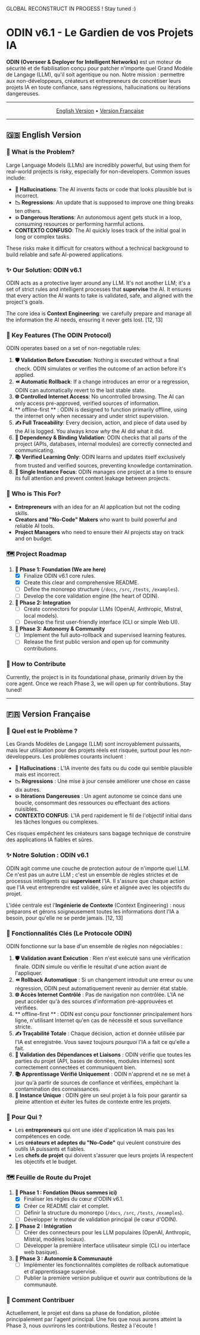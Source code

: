 GLOBAL RECONSTRUCT IN PROGESS ! Stay tuned :)

# ODIN v6.1 - Le Gardien de vos Projets IA

**ODIN (Overseer & Deployer for Intelligent Networks)** est un moteur de sécurité et de fiabilisation conçu pour patcher n'importe quel Grand Modèle de Langage (LLM), qu'il soit agentique ou non. Notre mission : permettre aux non-développeurs, créateurs et entrepreneurs de concrétiser leurs projets IA en toute confiance, sans régressions, hallucinations ou itérations dangereuses.

---

<p align="center">
  <a href="#-english-version">English Version</a> • <a href="#-version-française">Version Française</a>
</p>

---

## 🇬🇧 English Version

### 🤔 What is the Problem?

Large Language Models (LLMs) are incredibly powerful, but using them for real-world projects is risky, especially for non-developers. Common issues include:
*   **👻 Hallucinations**: The AI invents facts or code that looks plausible but is incorrect.
*   **📉 Regressions**: An update that is supposed to improve one thing breaks ten others.
*   **💥 Dangerous Iterations**: An autonomous agent gets stuck in a loop, consuming resources or performing harmful actions.
*   **CONTEXTO CONFUSO**: The AI quickly loses track of the initial goal in long or complex tasks.

These risks make it difficult for creators without a technical background to build reliable and safe AI-powered applications.

### ✨ Our Solution: ODIN v6.1

ODIN acts as a protective layer around any LLM. It's not another LLM; it's a set of strict rules and intelligent processes that **supervise** the AI. It ensures that every action the AI wants to take is validated, safe, and aligned with the project's goals.

The core idea is **Context Engineering**: we carefully prepare and manage all the information the AI needs, ensuring it never gets lost. [12, 13]

### 🚀 Key Features (The ODIN Protocol)

ODIN operates based on a set of non-negotiable rules:

1.  **🛡️ Validation Before Execution**: Nothing is executed without a final check. ODIN simulates or verifies the outcome of an action before it's applied.
2.  **⏪ Automatic Rollback**: If a change introduces an error or a regression, ODIN can automatically revert to the last stable state.
3.  **🌐 Controlled Internet Access**: No uncontrolled browsing. The AI can only access pre-approved, verified sources of information.
4.  ** offline-first ** : ODIN is designed to function primarily offline, using the internet only when necessary and under strict supervision.
5.  **✍️ Full Traceability**: Every decision, action, and piece of data used by the AI is logged. You always know *why* the AI did what it did.
6.  **🔗 Dependency & Binding Validation**: ODIN checks that all parts of the project (APIs, databases, internal modules) are correctly connected and communicating.
7.  **📚 Verified Learning Only**: ODIN learns and updates itself exclusively from trusted and verified sources, preventing knowledge contamination.
8.  **🎯 Single Instance Focus**: ODIN manages one project at a time to ensure its full attention and prevent context leakage between projects.

### 👥 Who is This For?

*   **Entrepreneurs** with an idea for an AI application but not the coding skills.
*   **Creators and "No-Code" Makers** who want to build powerful and reliable AI tools.
*   **Project Managers** who need to ensure their AI projects stay on track and on budget.

### 🗺️ Project Roadmap

1.  **📍 Phase 1: Foundation (We are here)**
    *   [x] Finalize ODIN v6.1 core rules.
    *   [x] Create this clear and comprehensive README.
    *   [ ] Define the monorepo structure (`/docs`, `/src`, `/tests`, `/examples`).
    *   [ ] Develop the core validation engine (the heart of ODIN).

2.  **📍 Phase 2: Integration**
    *   [ ] Create connectors for popular LLMs (OpenAI, Anthropic, Mistral, local models).
    *   [ ] Develop the first user-friendly interface (CLI or simple Web UI).

3.  **📍 Phase 3: Autonomy & Community**
    *   [ ] Implement the full auto-rollback and supervised learning features.
    *   [ ] Release the first public version and open up for community contributions.

### 🤝 How to Contribute

Currently, the project is in its foundational phase, primarily driven by the core agent. Once we reach Phase 3, we will open up for contributions. Stay tuned!

---

## 🇫🇷 Version Française

### 🤔 Quel est le Problème ?

Les Grands Modèles de Langage (LLM) sont incroyablement puissants, mais leur utilisation pour des projets réels est risquée, surtout pour les non-développeurs. Les problèmes courants incluent :
*   **👻 Hallucinations** : L'IA invente des faits ou du code qui semble plausible mais est incorrect.
*   **📉 Régressions** : Une mise à jour censée améliorer une chose en casse dix autres.
*   **💥 Itérations Dangereuses** : Un agent autonome se coince dans une boucle, consommant des ressources ou effectuant des actions nuisibles.
*   **CONTEXTO CONFUS**: L'IA perd rapidement le fil de l'objectif initial dans les tâches longues ou complexes.

Ces risques empêchent les créateurs sans bagage technique de construire des applications IA fiables et sûres.

### ✨ Notre Solution : ODIN v6.1

ODIN agit comme une couche de protection autour de n'importe quel LLM. Ce n'est pas un autre LLM ; c'est un ensemble de règles strictes et de processus intelligents qui **supervisent** l'IA. Il s'assure que chaque action que l'IA veut entreprendre est validée, sûre et alignée avec les objectifs du projet.

L'idée centrale est l'**Ingénierie de Contexte** (Context Engineering) : nous préparons et gérons soigneusement toutes les informations dont l'IA a besoin, pour qu'elle ne se perde jamais. [12, 13]

### 🚀 Fonctionnalités Clés (Le Protocole ODIN)

ODIN fonctionne sur la base d'un ensemble de règles non négociables :

1.  **🛡️ Validation avant Exécution** : Rien n'est exécuté sans une vérification finale. ODIN simule ou vérifie le résultat d'une action avant de l'appliquer.
2.  **⏪ Rollback Automatique** : Si un changement introduit une erreur ou une régression, ODIN peut automatiquement revenir au dernier état stable.
3.  **🌐 Accès Internet Contrôlé** : Pas de navigation non contrôlée. L'IA ne peut accéder qu'à des sources d'information pré-approuvées et vérifiées.
4.  ** offline-first ** : ODIN est conçu pour fonctionner principalement hors ligne, n'utilisant Internet qu'en cas de nécessité et sous surveillance stricte.
5.  **✍️ Traçabilité Totale** : Chaque décision, action et donnée utilisée par l'IA est enregistrée. Vous savez toujours *pourquoi* l'IA a fait ce qu'elle a fait.
6.  **🔗 Validation des Dépendances et Liaisons** : ODIN vérifie que toutes les parties du projet (API, bases de données, modules internes) sont correctement connectées et communiquent bien.
7.  **📚 Apprentissage Vérifié Uniquement** : ODIN n'apprend et ne se met à jour qu'à partir de sources de confiance et vérifiées, empêchant la contamination des connaissances.
8.  **🎯 Instance Unique** : ODIN gère un seul projet à la fois pour garantir sa pleine attention et éviter les fuites de contexte entre les projets.

### 👥 Pour Qui ?

*   Les **entrepreneurs** qui ont une idée d'application IA mais pas les compétences en code.
*   Les **créateurs et adeptes du "No-Code"** qui veulent construire des outils IA puissants et fiables.
*   Les **chefs de projet** qui doivent s'assurer que leurs projets IA respectent les objectifs et le budget.

### 🗺️ Feuille de Route du Projet

1.  **📍 Phase 1 : Fondation (Nous sommes ici)**
    *   [x] Finaliser les règles du cœur d'ODIN v6.1.
    *   [x] Créer ce README clair et complet.
    *   [ ] Définir la structure du monorepo (`/docs`, `/src`, `/tests`, `/examples`).
    *   [ ] Développer le moteur de validation principal (le cœur d'ODIN).

2.  **📍 Phase 2 : Intégration**
    *   [ ] Créer des connecteurs pour les LLM populaires (OpenAI, Anthropic, Mistral, modèles locaux).
    *   [ ] Développer la première interface utilisateur simple (CLI ou interface web basique).

3.  **📍 Phase 3 : Autonomie & Communauté**
    *   [ ] Implémenter les fonctionnalités complètes de rollback automatique et d'apprentissage supervisé.
    *   [ ] Publier la première version publique et ouvrir aux contributions de la communauté.

### 🤝 Comment Contribuer

Actuellement, le projet est dans sa phase de fondation, pilotée principalement par l'agent principal. Une fois que nous aurons atteint la Phase 3, nous ouvrirons les contributions. Restez à l'écoute !
